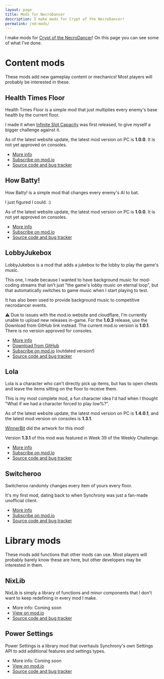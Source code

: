 ```yaml
---
layout: page
title: Mods for NecroDancer
description: I make mods for Crypt of the NecroDancer!
permalink: /nd-mods/
---
```


I make mods for [Crypt of the NecroDancer](https://store.steampowered.com/app/247080/Crypt_of_the_NecroDancer/)! On this page you can see some of what I've done.


# Content mods
These mods add new gameplay content or mechanics! Most players will probably be interested in these.

## Health Times Floor
Health Times Floor is a simple mod that just multiplies every enemy's base health by the current floor.

I made it when [Infinite Slot Capacity](https://mod.io/g/crypt/m/infiniteslotcapacity) was first released, to give myself a bigger challenge against it.

As of the latest website update, the latest mod version on PC is **1.0.0**. It is not yet approved on consoles.

- [More info](HTF/index.md)
- [Subscribe on mod.io](https://mod.io/g/crypt/m/htf)
- [Source code and bug tracker](https://github.com/Nixill/Synchrony-HTF)

## How Batty!
How Batty! is a simple mod that changes every enemy's AI to bat.

I just figured I could. :)

As of the latest website update, the latest mod version on PC is **1.0.0**. It is not yet approved on consoles.

- [More info](HowBatty/index.md)
- [Subscribe on mod.io](https://mod.io/g/crypt/m/howbatty)
- [Source code and bug tracker](https://github.com/Nixill/Synchrony-HowBatty)

## LobbyJukebox
LobbyJukebox is a mod that adds a jukebox to the lobby to play the game's music.

This one, I made because I wanted to have background music for mod-coding streams that isn't just "the game's lobby music on eternal loop", but that automatically switches to game music when I start playing to test.

It has also been used to provide background music to competitive necrodancer events.

⚠️ Due to issues with the mod.io website and cloudflare, I'm currently unable to upload new releases in-game. For the **1.0.3** release, use the Download from GitHub link instead. The current mod.io version is **1.0.1**. There is no version approved for consoles.

- [More info](LobbyJukebox/index.md)
- [Download from GitHub](https://github.com/Nixill/Synchrony-LobbyJukebox/releases)
- [Subscribe on mod.io](https://mod.io/g/crypt/m/lobbyjukebox) (outdated version!)
- [Source code and bug tracker](https://github.com/Nixill/Synchrony-LobbyJukebox)

## Lola
Lola is a character who can't directly pick up items, but has to open chests and leave the items sitting on the floor to receive them.

This is my most complete mod, a fun character idea I'd had when I thought "What if we had a character forced to play low%?".

As of the latest website update, the latest mod version on PC is **1.4.0.1**, and the latest mod version on consoles is **1.3.1**.

[WinnerBit](https://bsky.app/profile/twistbit.cc) did the artwork for this mod!

Version **1.3.1** of this mod was featured in Week 39 of the Weekly Challenge.

- [More info](Lola/index.md)
- [Subscribe on mod.io](https://mod.io/g/crypt/m/lola)
- [Source code and bug tracker](https://github.com/Nixill/Synchrony-Lola)

## Switcheroo
Switcheroo randomly changes every item of yours every floor.

It's my first mod, dating back to when Synchrony was just a fan-made unofficial client.

- [More info](./Switcheroo)
- [Subscribe on mod.io](https://mod.io/g/crypt/m/switcheroo)
- [Source code and bug tracker](https://github.com/Nixill/Synchrony-Switcheroo)


# Library mods
These mods add functions that other mods can use. Most players will probably barely know these are here, but other developers may be interested in them.

## NixLib
NixLib is simply a library of functions and minor components that I don't want to keep redefining in every mod I make.

<!-- - [More info](./NixLib) -->
- More info: Coming soon
- [View on mod.io](https://mod.io/g/crypt/m/nixlib)
- [Source code and bug tracker](https://github.com/Nixill/Synchrony-NixLib)

## Power Settings
Power Settings is a library mod that overhauls Synchrony's own Settings API to add additional features and settings types.

<!-- - [More info](./PowerSettings) -->
- More info: Coming soon
- [View on mod.io](https://mod.io/g/crypt/m/powersettings)
- [Source code and bug tracker](https://github.com/Nixill/Synchrony-PowerSettings)